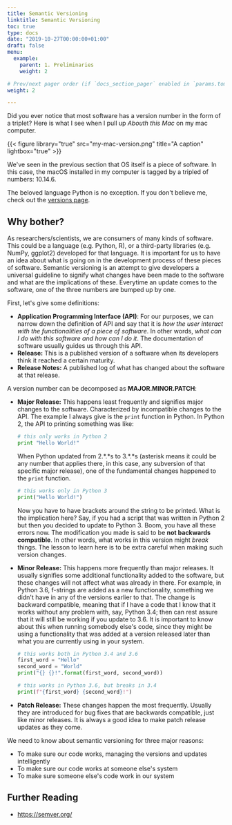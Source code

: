 ```yaml
---
title: Semantic Versioning
linktitle: Semantic Versioning
toc: true
type: docs
date: "2019-10-27T00:00:00+01:00"
draft: false
menu:
  example:
    parent: 1. Preliminaries
    weight: 2

# Prev/next pager order (if `docs_section_pager` enabled in `params.toml`)
weight: 2

---
```


Did you ever notice that most software has a version number in the form of a triplet?
Here is what I see when I pull up _Abouth this Mac_ on my mac computer.

{{< figure library="true" src="my-mac-version.png" title="A caption" lightbox="true" >}}

We've seen in the previous section that OS itself is a piece of software.
In this case, the macOS installed in my computer is tagged by a tripled of numbers: 10.14.6.

The beloved language Python is no exception. 
If you don't believe me, check out the [versions page](https://www.python.org/doc/versions/).

## Why bother?

As researchers/scientists, we are consumers of many kinds of software.
This could be a language (e.g. Python, R), or a third-party libraries (e.g. NumPy, ggplot2) developed for that language.
It is important for us to have an idea about what is going on in the development process of these pieces of software.
Semantic versioning is an attempt to give developers a universal guideline to signify what changes have been made to the software and what are the implications of these.
Everytime an update comes to the software, one of the three numbers are bumped up by one.

First, let's give some definitions:

* **Application Programming Interface (API)**: For our purposes, we can narrow down the definition of API and say that it is _how the user interact with the functionalities of a piece of software_. In other words, _what can I do with this software and how can I do it_. The documentation of software usually guides us through this API.
* **Release:** This is a published version of a software when its developers think it reached a certain maturity.
* __Release Notes:__ A published log of what has changed about the software at that release.

A version number can be decomposed as __MAJOR.MINOR.PATCH__:

- __Major Release:__ This happens least frequently and signifies major changes to the software. Characterized by incompatible changes to the API. The example I always give is the `print` function in Python. In Python 2, the API to printing something was like:

  ```python
  # this only works in Python 2
  print "Hello World!"
  ```

  When Python updated from 2.\*.\*s to 3.\*.\*s (asterisk means it could be any number that applies there, in this case, any subversion of that specific major release), one of the fundamental changes happened to the `print` function.

  ```python
  # this works only in Python 3
  print("Hello World!")
  ```

  Now you have to have brackets around the string to be printed.
  What is the implication here? 
  Say, if you had a script that was written in Python 2 but then you decided to update to Python 3.
  Boom, you have all these errors now.
  The modification you made is said to be __not backwards compatible__.
  In other words, what works in this version might *break* things.
  The lesson to learn here is to be extra careful when making such version changes.

- __Minor Release:__ This happens more frequently than major releases. 
  It usually signifies some additional functionality added to the software, but these changes will not affect what was already in there.
  For example, in Python 3.6, f-strings are added as a new functionality, something we didn't have in any of the versions earlier to that. 
  The change is backward compatible, meaning that if I have a code that I know that it works without any problem with, say, Python 3.4; then can rest assure that it will still be working if you update to 3.6.
  It is important to know about this when running somebody else's code, since they might be using a functionality that was added at a version released later than what you are currently using in your system.

  ```python
  # this works both in Python 3.4 and 3.6
  first_word = "Hello"
  second_word = "World"
  print("{} {}!".format(first_word, second_word))
  
  # this works in Python 3.6, but breaks in 3.4
  print(f"{first_word} {second_word}!")
  ```

- **Patch Release:** These changes happen the most frequently.
  Usually they are introduced for bug fixes that are backwards compatible, just like minor releases.
  It is always a good idea to make patch release updates as they come.

We need to know about semantic versioning for three major reasons:

- To make sure our code works, managing the versions and updates intelligently
- To make sure our code works at someone else's system
- To make sure someone else's code work in our system

## Further Reading

* https://semver.org/

